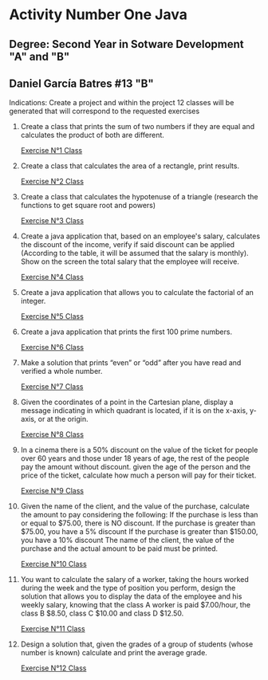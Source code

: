 # Activity Number One Java

## Degree: Second Year in Sotware Development "A" and "B"

## Daniel García Batres #13 "B"

Indications: Create a project and within the project 12 classes will be generated that will correspond
to the requested exercises

1. Create a class that prints the sum of two numbers if they are equal and calculates the product of
   both are different.

   [Exercise N°1 Class](https://github.com/danielbatres/activity-one-java/blob/main/src/Exercise/Exercise1.java)

2. Create a class that calculates the area of ​​a rectangle, print results.

    [Exercise N°2 Class](https://github.com/danielbatres/activity-one-java/blob/main/src/Exercise/Exercise2.java)

3. Create a class that calculates the hypotenuse of a triangle (research the functions to get
   square root and powers)

    [Exercise N°3 Class](https://github.com/danielbatres/activity-one-java/blob/main/src/Exercise/Exercise3.java)

4. Create a java application that, based on an employee's salary, calculates the discount of the
   income, verify if said discount can be applied (According to the table, it will be assumed that the salary is
   monthly). Show on the screen the total salary that the employee will receive.

    [Exercise N°4 Class](https://github.com/danielbatres/activity-one-java/blob/main/src/Exercise/Exercise4.java)

5. Create a java application that allows you to calculate the factorial of an integer.

    [Exercise N°5 Class](https://github.com/danielbatres/activity-one-java/blob/main/src/Exercise/Exercise5.java)

6. Create a java application that prints the first 100 prime numbers.

    [Exercise N°6 Class](https://github.com/danielbatres/activity-one-java/blob/main/src/Exercise/Exercise6.java)

7. Make a solution that prints “even” or “odd” after you have read and verified a
   whole number.

    [Exercise N°7 Class](https://github.com/danielbatres/activity-one-java/blob/main/src/Exercise/Exercise7.java)

8. Given the coordinates of a point in the Cartesian plane, display a message indicating in
      which quadrant is located, if it is on the x-axis, y-axis, or at the origin.

    [Exercise N°8 Class](https://github.com/danielbatres/activity-one-java/blob/main/src/Exercise/Exercise8.java)

10. In a cinema there is a 50% discount on the value of the ticket for people over 60
    years and those under 18 years of age, the rest of the people pay the amount without discount. given the age
    of the person and the price of the ticket, calculate how much a person will pay for their ticket.

     [Exercise N°9 Class](https://github.com/danielbatres/activity-one-java/blob/main/src/Exercise/Exercise9.java)

11. Given the name of the client, and the value of the purchase, calculate the amount to pay considering the
    following: If the purchase is less than or equal to $75.00, there is NO discount. If the purchase is greater than
    $75.00, you have a 5% discount If the purchase is greater than $150.00, you have a 10% discount
    The name of the client, the value of the purchase and the actual amount to be paid must be printed.

    [Exercise N°10 Class](https://github.com/danielbatres/activity-one-java/blob/main/src/Exercise/Exercise10.java)

12. You want to calculate the salary of a worker, taking the hours worked during the week
    and the type of position you perform, design the solution that allows you to display the data of the
    employee and his weekly salary, knowing that the class A worker is paid $7.00/hour, the class B
    $8.50, class C $10.00 and class D $12.50.

    [Exercise N°11 Class](https://github.com/danielbatres/activity-one-java/blob/main/src/Exercise/Exercise11.java)

13. Design a solution that, given the grades of a group of students (whose number is known)
    calculate and print the average grade.

    [Exercise N°12 Class](https://github.com/danielbatres/activity-one-java/blob/main/src/Exercise/Exercise12.java)